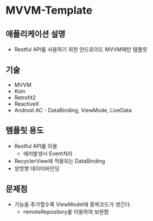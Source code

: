 # MVVM-Template
## 애플리케이션 설명

- Restful API를 사용하기 위한 안드로이드 MVVM패턴 템플릿

## 기술

- MVVM
- Koin
- Retrofit2
- ReactiveX
- Android AC - DataBinding, ViewMode, LiveData

## 템플릿 용도

- Restful API를 이용
  - 에러발생시 Event처리
- RecyclerView에 적용되는 DataBinding
- 양방향 데이터바인딩

## 문제점

- 기능을 추가할수록 ViewModel에 중복코드가 생긴다.
  - remoteRepository를 이용하여 보완함

